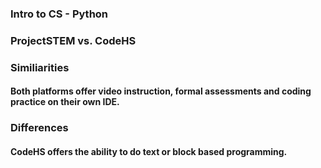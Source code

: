 ### Intro to CS - Python
### ProjectSTEM vs. CodeHS


### Similiarities
#### Both platforms offer video instruction, formal assessments and coding practice on their own IDE.


### Differences
#### CodeHS offers the ability to do text or block based programming.


